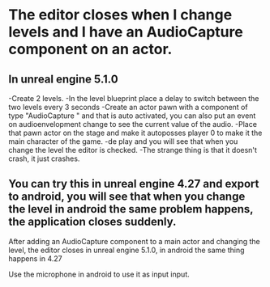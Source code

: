 # The editor closes when I change levels and I have an AudioCapture component on an actor.

## In unreal engine 5.1.0
-Create 2 levels.
-In the level blueprint place a delay to switch between the two levels every 3 seconds
-Create an actor pawn with a component of type "AudioCapture " and that is auto activated, you can also put an event on audioenvelopment change to see the current value of the audio.
-Place that pawn actor on the stage and make it autoposses player 0 to make it the main character of the game.
-de play and you will see that when you change the level the editor is checked.
-The strange thing is that it doesn't crash, it just crashes.

## You can try this in unreal engine 4.27 and export to android, you will see that when you change the level in android the same problem happens, the application closes suddenly.


After adding an AudioCapture component to a main actor and changing the level, the editor closes in unreal engine 5.1.0, in android the same thing happens in 4.27

Use the microphone in android to use it as input input.